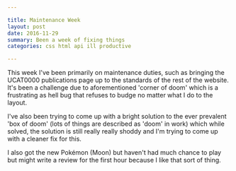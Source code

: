```yaml
---

title: Maintenance Week
layout: post
date: 2016-11-29
summary: Been a week of fixing things
categories: css html api ill productive

---
```


This week I've been primarily on maintenance duties, such as bringing the UCAT0000 publications page up to the standards of the rest of the website. It's been a challenge due to aforementioned 'corner of doom' which is a frustrating as hell bug that refuses to budge no matter what I do to the layout.

I've also been trying to come up with a bright solution to the ever prevalent 'box of doom' (lots of things are described as 'doom' in work) which while solved, the solution is still really really shoddy and I'm trying to come up with a cleaner fix for this.

I also got the new Pokémon (Moon) but haven't had much chance to play but might write a review for the first hour because I like that sort of thing.
